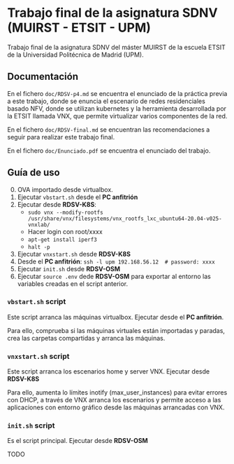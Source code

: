 # Trabajo final de la asignatura SDNV (MUIRST - ETSIT - UPM)

Trabajo final de la asignatura SDNV del máster MUIRST de la escuela ETSIT de la Universidad Politécnica de Madrid (UPM).

## Documentación

En el fichero `doc/RDSV-p4.md` se encuentra el enunciado de la práctica previa a este trabajo, donde se enuncia el escenario de redes residenciales basado NFV, donde se utilizan kubernetes y la herramienta desarrollada por la ETSIT llamada VNX, que permite virtualizar varios componentes de la red.

En el fichero `doc/RDSV-final.md` se encuentran las recomendaciones a seguir para realizar este trabajo final.

En el fichero `doc/Enunciado.pdf` se encuentra el enunciado del trabajo.

## Guía de uso

0. OVA importado desde virtualbox.
1. Ejecutar `vbstart.sh` desde el **PC anfitrión**
2. Ejecutar desde **RDSV-K8S**:
    - `sudo vnx --modify-rootfs /usr/share/vnx/filesystems/vnx_rootfs_lxc_ubuntu64-20.04-v025-vnxlab/`
    - Hacer login con root/xxxx
    - `apt-get install iperf3`
    - `halt -p`
3. Ejecutar `vnxstart.sh` desde **RDSV-K8S**
4. Desde el **PC anfitrión**: `ssh -l upm 192.168.56.12  # password: xxxx`
5. Ejecutar `init.sh` desde **RDSV-OSM**
6. Ejecutar `source .env` dede **RDSV-OSM** para exportar al entorno las variables creadas en el script anterior.

### `vbstart.sh` script

Este script arranca las máquinas virtualbox. Ejecutar desde el **PC anfitrión**.

Para ello, comprueba si las máquinas virtuales están importadas y paradas, crea las carpetas compartidas y arranca las máquinas.

### `vnxstart.sh` script

Este script arranca los escenarios home y server VNX. Ejecutar desde **RDSV-K8S**

Para ello, aumenta lo límites inotify (max_user_instances) para evitar errores con DHCP, a través de VNX arranca los escenarios y permite acceso a las aplicaciones con entorno gráfico desde las máquinas arrancadas con VNX.

### `init.sh` script

Es el script principal. Ejecutar desde **RDSV-OSM**

TODO
